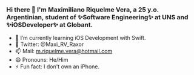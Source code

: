 ### Hi there 👋 I'm Maximiliano Riquelme Vera, a 25 y.o. Argentinian, student of ✨Software Engineering✨ at UNS and ✨iOSDeveloper✨ at Globant.

- 🌱 I’m currently learning iOS Development with Swift.
- 💬 Twitter: @Maxi_RV_Raxor
- 📫 Mail: m.riquelme.vera@hotmail.com
- 😄 Pronouns: He/Him
- ⚡ Fun fact: I don't own an iPhone.

<!--
**MaximilianoRiquelme/MaximilianoRiquelme** is a ✨ _special_ ✨ repository because its `README.md` (this file) appears on your GitHub profile.

Here are some ideas to get you started:


-->

